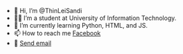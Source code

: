 - 👋 Hi, I’m @ThinLeiSandi
- 💁‍♀️ I’m a student at University of Information Technology.
- 🌱 I’m currently learning Python, HTML, and JS. 
- 📫 How to reach me <a href= "https://www.facebook.com/thin.lei.1650">Facebook</a> 
- 📩 <a href="mailto:thinlei.ori16@gmail.com">Send email</a>

<!---
ThinLeiSandi/ThinLeiSandi is a ✨ special ✨ repository because its `README.md` (this file) appears on your GitHub profile.
You can click the Preview link to take a look at your changes.
--->
